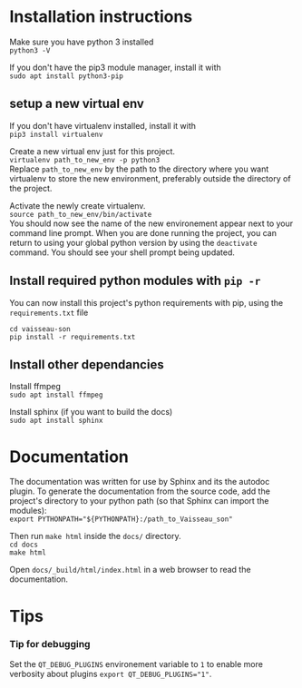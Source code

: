 # Installation instructions

Make sure you have python 3 installed<br/>
`python3 -V`

If you don't have the pip3 module manager, install it with<br/>
`sudo apt install python3-pip`

## setup a new virtual env
If you don't have virtualenv installed, install it with<br/>
`pip3 install virtualenv`

Create a new virtual env just for this project.<br/>
`virtualenv path_to_new_env -p python3`<br/>
Replace `path_to_new_env` by the path to the directory where you want virtualenv to store the new environment, preferably outside the directory of the project.

Activate the newly create virtualenv.<br/>
`source path_to_new_env/bin/activate`<br/>
You should now see the name of the new environement appear next to your command line prompt. When you are done running the project, you can return to using your global python version by using the `deactivate` command. You should see your shell prompt being updated.

## Install required python modules with `pip -r`

You can now install this project's python requirements with pip, using the `requirements.txt` file

`cd vaisseau-son`<br/>
`pip install -r requirements.txt`

## Install other dependancies
Install ffmpeg<br/>
`sudo apt install ffmpeg`

Install sphinx (if you want to build the docs)<br/>
`sudo apt install sphinx`

# Documentation
The documentation was written for use by Sphinx and its the autodoc plugin. To generate the documentation from the source code, add the project's directory to your python path (so that Sphinx can import the modules):<br/>
`export PYTHONPATH="${PYTHONPATH}:/path_to_Vaisseau_son"`

Then run `make html` inside the `docs/` directory.<br/>
`cd docs`<br/>
`make html`

Open `docs/_build/html/index.html` in a web browser to read the documentation.

# Tips
### Tip for debugging
Set the `QT_DEBUG_PLUGINS` environement variable to `1` to enable more verbosity about plugins
`export QT_DEBUG_PLUGINS="1"`.

